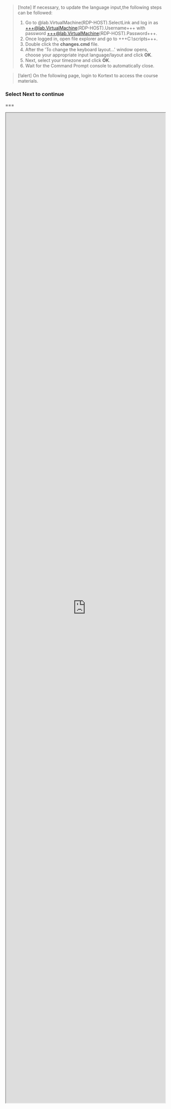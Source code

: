 >[!note] If necessary, to update the language input,the following steps can be followed:
> 1. Go to @lab.VirtualMachine(RDP-HOST).SelectLink and log in as +++@lab.VirtualMachine(RDP-HOST).Username+++ with password +++@lab.VirtualMachine(RDP-HOST).Password+++.  
> 1. Once logged in, open file explorer and go to +++C:\scripts+++.
> 1. Double click the **changes.cmd** file.
> 1. After the 'To change the keyboard layout...' window opens, choose your appropriate input language/layout and click **OK**.
> 1. Next, select your timezone and click **OK**.
> 1. Wait for the Command Prompt console to automatically close.

>[!alert] On the following page, login to Kortext to access the course materials.

### Select **Next** to continue

===

<iframe src="https://app.kortext.com/ " style="Width:100%;height:78vh"></iframe>

